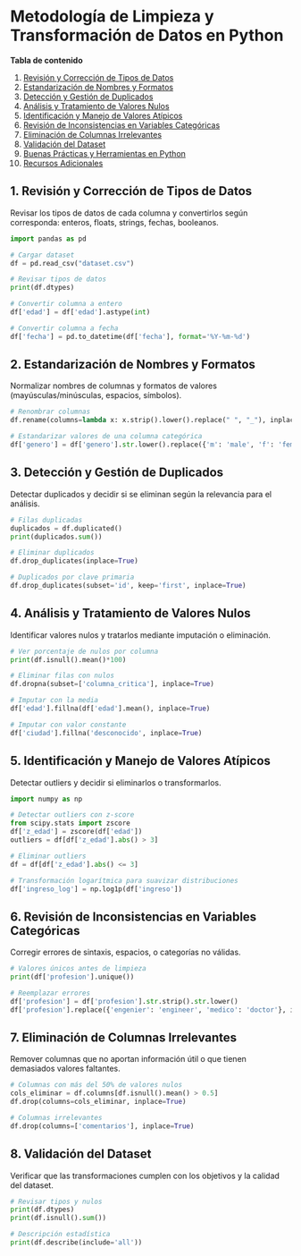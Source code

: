 # Metodología de Limpieza y Transformación de Datos en Python

**Tabla de contenido**

1. [Revisión y Corrección de Tipos de Datos](#revisión-y-corrección-de-tipos-de-datos)
2. [Estandarización de Nombres y Formatos](#estandarización-de-nombres-y-formatos)
3. [Detección y Gestión de Duplicados](#detección-y-gestión-de-duplicados)
4. [Análisis y Tratamiento de Valores Nulos](#análisis-y-tratamiento-de-valores-nulos)
5. [Identificación y Manejo de Valores Atípicos](#identificación-y-manejo-de-valores-atípicos)
6. [Revisión de Inconsistencias en Variables Categóricas](#revisión-de-inconsistencias-en-variables-categóricas)
7. [Eliminación de Columnas Irrelevantes](#eliminación-de-columnas-irrelevantes)
8. [Validación del Dataset](#validación-del-dataset)
9. [Buenas Prácticas y Herramientas en Python](#buenas-prácticas-y-herramientas-en-python)
10. [Recursos Adicionales](#recursos-adicionales)


## 1. Revisión y Corrección de Tipos de Datos

Revisar los tipos de datos de cada columna y convertirlos según corresponda: enteros, floats, strings, fechas, booleanos.

```python
import pandas as pd

# Cargar dataset
df = pd.read_csv("dataset.csv")

# Revisar tipos de datos
print(df.dtypes)

# Convertir columna a entero
df['edad'] = df['edad'].astype(int)

# Convertir columna a fecha
df['fecha'] = pd.to_datetime(df['fecha'], format='%Y-%m-%d')
```

## 2. Estandarización de Nombres y Formatos
Normalizar nombres de columnas y formatos de valores (mayúsculas/minúsculas, espacios, símbolos).
```python
# Renombrar columnas
df.rename(columns=lambda x: x.strip().lower().replace(" ", "_"), inplace=True)

# Estandarizar valores de una columna categórica
df['genero'] = df['genero'].str.lower().replace({'m': 'male', 'f': 'female'})
```

## 3. Detección y Gestión de Duplicados
Detectar duplicados y decidir si se eliminan según la relevancia para el análisis.
```python
# Filas duplicadas
duplicados = df.duplicated()
print(duplicados.sum())

# Eliminar duplicados
df.drop_duplicates(inplace=True)

# Duplicados por clave primaria
df.drop_duplicates(subset='id', keep='first', inplace=True)

```

## 4. Análisis y Tratamiento de Valores Nulos
Identificar valores nulos y tratarlos mediante imputación o eliminación.
```python
# Ver porcentaje de nulos por columna
print(df.isnull().mean()*100)

# Eliminar filas con nulos
df.dropna(subset=['columna_critica'], inplace=True)

# Imputar con la media
df['edad'].fillna(df['edad'].mean(), inplace=True)

# Imputar con valor constante
df['ciudad'].fillna('desconocido', inplace=True)

```

## 5. Identificación y Manejo de Valores Atípicos
Detectar outliers y decidir si eliminarlos o transformarlos.
```python
import numpy as np

# Detectar outliers con z-score
from scipy.stats import zscore
df['z_edad'] = zscore(df['edad'])
outliers = df[df['z_edad'].abs() > 3]

# Eliminar outliers
df = df[df['z_edad'].abs() <= 3]

# Transformación logarítmica para suavizar distribuciones
df['ingreso_log'] = np.log1p(df['ingreso'])

```

## 6. Revisión de Inconsistencias en Variables Categóricas
Corregir errores de sintaxis, espacios, o categorías no válidas.
```python
# Valores únicos antes de limpieza
print(df['profesion'].unique())

# Reemplazar errores
df['profesion'] = df['profesion'].str.strip().str.lower()
df['profesion'].replace({'engenier': 'engineer', 'medico': 'doctor'}, inplace=True)

```

## 7. Eliminación de Columnas Irrelevantes
Remover columnas que no aportan información útil o que tienen demasiados valores faltantes.
```python
# Columnas con más del 50% de valores nulos
cols_eliminar = df.columns[df.isnull().mean() > 0.5]
df.drop(columns=cols_eliminar, inplace=True)

# Columnas irrelevantes
df.drop(columns=['comentarios'], inplace=True)

```

## 8. Validación del Dataset
Verificar que las transformaciones cumplen con los objetivos y la calidad del dataset.
```python
# Revisar tipos y nulos
print(df.dtypes)
print(df.isnull().sum())

# Descripción estadística
print(df.describe(include='all'))

```
